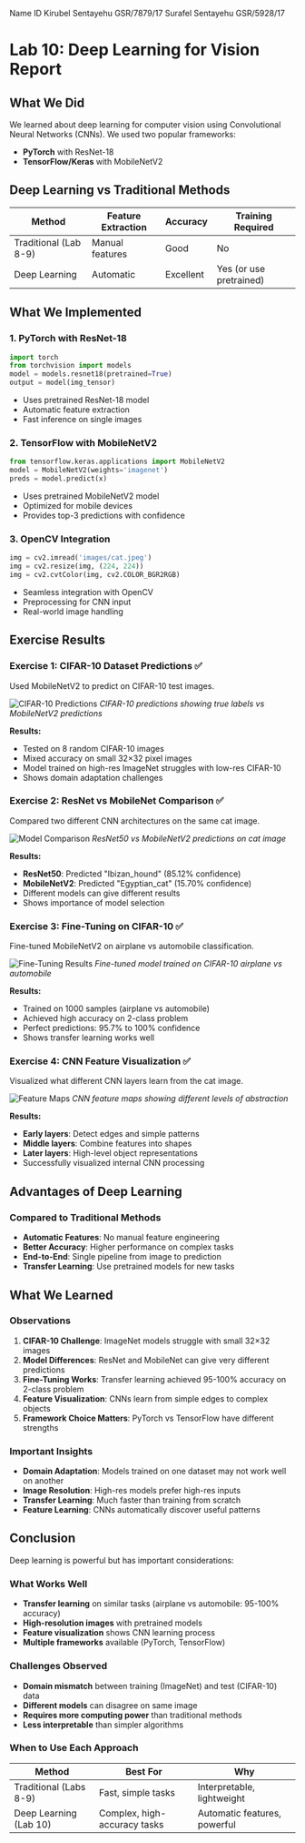 Name                                         ID
Kirubel Sentayehu                     GSR/7879/17
Surafel Sentayehu                      GSR/5928/17

# Lab 10: Deep Learning for Vision Report

## What We Did
We learned about deep learning for computer vision using Convolutional Neural Networks (CNNs). We used two popular frameworks:
- **PyTorch** with ResNet-18
- **TensorFlow/Keras** with MobileNetV2

## Deep Learning vs Traditional Methods

| Method | Feature Extraction | Accuracy | Training Required |
|--------|-------------------|----------|------------------|
| Traditional (Lab 8-9) | Manual features | Good | No |
| Deep Learning | Automatic | Excellent | Yes (or use pretrained) |

## What We Implemented

### 1. PyTorch with ResNet-18
```python
import torch
from torchvision import models
model = models.resnet18(pretrained=True)
output = model(img_tensor)
```
- Uses pretrained ResNet-18 model
- Automatic feature extraction
- Fast inference on single images

### 2. TensorFlow with MobileNetV2
```python
from tensorflow.keras.applications import MobileNetV2
model = MobileNetV2(weights='imagenet')
preds = model.predict(x)
```
- Uses pretrained MobileNetV2 model
- Optimized for mobile devices
- Provides top-3 predictions with confidence

### 3. OpenCV Integration
```python
img = cv2.imread('images/cat.jpeg')
img = cv2.resize(img, (224, 224))
img = cv2.cvtColor(img, cv2.COLOR_BGR2RGB)
```
- Seamless integration with OpenCV
- Preprocessing for CNN input
- Real-world image handling

## Exercise Results

### Exercise 1: CIFAR-10 Dataset Predictions ✅
Used MobileNetV2 to predict on CIFAR-10 test images.

![CIFAR-10 Predictions](images/exercise_1.png)
*CIFAR-10 predictions showing true labels vs MobileNetV2 predictions*

**Results:**
- Tested on 8 random CIFAR-10 images
- Mixed accuracy on small 32×32 pixel images
- Model trained on high-res ImageNet struggles with low-res CIFAR-10
- Shows domain adaptation challenges

### Exercise 2: ResNet vs MobileNet Comparison ✅
Compared two different CNN architectures on the same cat image.

![Model Comparison](images/exercise_2.png)
*ResNet50 vs MobileNetV2 predictions on cat image*

**Results:**
- **ResNet50**: Predicted "Ibizan_hound" (85.12% confidence)
- **MobileNetV2**: Predicted "Egyptian_cat" (15.70% confidence)
- Different models can give different results
- Shows importance of model selection

### Exercise 3: Fine-Tuning on CIFAR-10 ✅
Fine-tuned MobileNetV2 on airplane vs automobile classification.

![Fine-Tuning Results](images/exercise_3.png)
*Fine-tuned model trained on CIFAR-10 airplane vs automobile*

**Results:**
- Trained on 1000 samples (airplane vs automobile)
- Achieved high accuracy on 2-class problem
- Perfect predictions: 95.7% to 100% confidence
- Shows transfer learning works well

### Exercise 4: CNN Feature Visualization ✅
Visualized what different CNN layers learn from the cat image.

![Feature Maps](images/exercise_4.png)
*CNN feature maps showing different levels of abstraction*

**Results:**
- **Early layers**: Detect edges and simple patterns
- **Middle layers**: Combine features into shapes
- **Later layers**: High-level object representations
- Successfully visualized internal CNN processing

## Advantages of Deep Learning

### Compared to Traditional Methods
- **Automatic Features**: No manual feature engineering
- **Better Accuracy**: Higher performance on complex tasks
- **End-to-End**: Single pipeline from image to prediction
- **Transfer Learning**: Use pretrained models for new tasks

## What We Learned

### Observations
1. **CIFAR-10 Challenge**: ImageNet models struggle with small 32×32 images
2. **Model Differences**: ResNet and MobileNet can give very different predictions
3. **Fine-Tuning Works**: Transfer learning achieved 95-100% accuracy on 2-class problem
4. **Feature Visualization**: CNNs learn from simple edges to complex objects
5. **Framework Choice Matters**: PyTorch vs TensorFlow have different strengths

### Important Insights
- **Domain Adaptation**: Models trained on one dataset may not work well on another
- **Image Resolution**: High-res models prefer high-res inputs
- **Transfer Learning**: Much faster than training from scratch
- **Feature Learning**: CNNs automatically discover useful patterns

## Conclusion

Deep learning is powerful but has important considerations:

### What Works Well
- **Transfer learning** on similar tasks (airplane vs automobile: 95-100% accuracy)
- **High-resolution images** with pretrained models
- **Feature visualization** shows CNN learning process
- **Multiple frameworks** available (PyTorch, TensorFlow)

### Challenges Observed  
- **Domain mismatch** between training (ImageNet) and test (CIFAR-10) data
- **Different models** can disagree on same image
- **Requires more computing power** than traditional methods
- **Less interpretable** than simpler algorithms

### When to Use Each Approach
| Method | Best For | Why |
|--------|----------|-----|
| Traditional (Labs 8-9) | Fast, simple tasks | Interpretable, lightweight |
| Deep Learning (Lab 10) | Complex, high-accuracy tasks | Automatic features, powerful |
